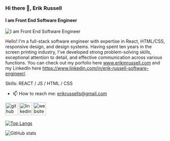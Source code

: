 <!-- ### Hi there 👋

Hello! I'm a full-stack software engineer with expertise in React, HTML/CSS, responsive design, and design systems. Having spent ten years in the screen printing industry, I've developed strong problem-solving skills, exceptional attention to detail, and effective communication across various functions.
You can check out my porfolio here www.erikmrussell.com and my LinkedIn here https://www.linkedin.com/in/erik-russell-software-engineer/.

![Anurag's GitHub stats](https://github-readme-stats.vercel.app/api?username=kaltrunner&show_icons=true&theme=transparent)

[![Top Langs](https://github-readme-stats.vercel.app/api/top-langs/?username=kaltrunner&layout=compact)](https://github.com/anuraghazra/github-readme-stats) -->

<!--
**Kaltrunner/Kaltrunner** is a ✨ _special_ ✨ repository because its `README.md` (this file) appears on your GitHub profile.

Here are some ideas to get you started:

- 🔭 I’m currently working on ...
- 🌱 I’m currently learning ...
- 👯 I’m looking to collaborate on ...
- 🤔 I’m looking for help with ...
- 💬 Ask me about ...
- 📫 How to reach me: ...
- 😄 Pronouns: ...
- ⚡ Fun fact: ...
-->

### Hi there 👋, Erik Russell
#### I am Front End Software Engineer
![I am Front End Software Engineer](https://github.com/Kaltrunner)

Hello! I'm a full-stack software engineer with expertise in React, HTML/CSS, responsive design, and design systems. Having spent ten years in the screen printing industry, I've developed strong problem-solving skills, exceptional attention to detail, and effective communication across various functions. You can check out my porfolio here www.erikmrussell.com and my LinkedIn here https://www.linkedin.com/in/erik-russell-software-engineer/.

Skills: REACT / JS / HTML / CSS

- 📫 How to reach me: erikrussells@gmail.com 


[<img src='https://cdn.jsdelivr.net/npm/simple-icons@3.0.1/icons/github.svg' alt='github' height='40'>](https://github.com/https://github.com/Kaltrunner)  [<img src='https://cdn.jsdelivr.net/npm/simple-icons@3.0.1/icons/linkedin.svg' alt='linkedin' height='40'>](https://www.linkedin.com/in/https://www.linkedin.com/in/erik-russell-software-engineer//)  [<img src='https://cdn.jsdelivr.net/npm/simple-icons@3.0.1/icons/icloud.svg' alt='website' height='40'>](www.erikmrussell.com)  

[![Top Langs](https://github-readme-stats.vercel.app/api/top-langs/?username=https://github.com/Kaltrunner)](https://github.com/anuraghazra/github-readme-stats)

![GitHub stats](https://github-readme-stats.vercel.app/api?username=https://github.com/Kaltrunner&show_icons=true)  

